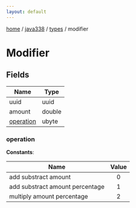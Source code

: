 ```yaml
---
layout: default
---
```


[home](/)  /  [java338](/protocol/java338)  /  [types](/protocol/java338/types)  /  modifier

# Modifier

## Fields

Name | Type
---|---
uuid | uuid
amount | double
[operation](#operation) | ubyte

### operation

**Constants**:

Name | Value
---|:---:
add substract amount | 0
add substract amount percentage | 1
multiply amount percentage | 2
